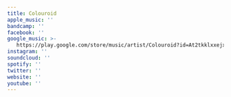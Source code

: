 ```yaml
---
title: Colouroid
apple_music: ''
bandcamp: ''
facebook: ''
google_music: >-
   https://play.google.com/store/music/artist/Colouroid?id=At2tkklxxejxkpegnod3443mcza
instagram: ''
soundcloud: ''
spotify: ''
twitter: ''
website: ''
youtube: ''
---
```

